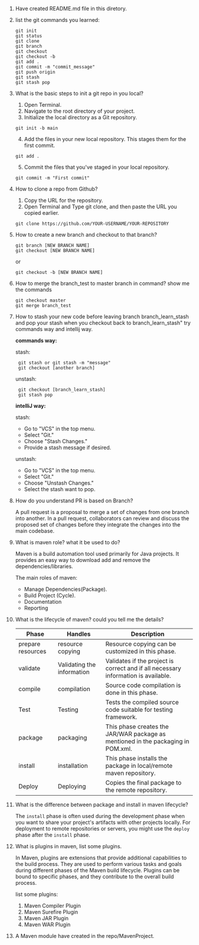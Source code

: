 1.  Have created README.md file in this diretory.
2.  list the git commands you learned:

    ```
    git init
    git status
    git clone
    git branch
    git checkout
    git checkout -b
    git add .
    git commit -m "commit_message"
    git push origin
    git stash
    git stash pop
    ```

3.  What is the basic steps to init a git repo in you local?

    1. Open Terminal.
    2. Navigate to the root directory of your project.
    3. Initialize the local directory as a Git repository.

    ```
    git init -b main
    ```

    4. Add the files in your new local repository. This stages them for the first commit.

    ```
    git add .
    ```

    5. Commit the files that you've staged in your local repository.

    ```
    git commit -m "First commit"
    ```

4.  How to clone a repo from Github?
    1. Copy the URL for the repository.
    2. Open Terminal and Type git clone, and then paste the URL you copied earlier.
    ```
    git clone https://github.com/YOUR-USERNAME/YOUR-REPOSITORY
    ```
5.  How to create a new branch and checkout to that branch?
    ```
    git branch [NEW BRANCH NAME]
    git checkout [NEW BRANCH NAME]
    ```
    or
    ```
    git checkout -b [NEW BRANCH NAME]
    ```
6.  How to merge the branch_test to master branch in command? show me the commands

    ```
    git checkout master
    git merge branch_test
    ```

7.  How to stash your new code before leaving branch branch_learn_stash and pop your stash when you
    checkout back to branch_learn_stash" try commands way and intellij way.

    **commands way:**

    stash:

    ```
     git stash or git stash -m "message"
     git checkout [another branch]
    ```

    unstash:

    ```
     git checkout [branch_learn_stash]
     git stash pop
    ```

    **intelliJ way:**

    stash:

    - Go to "VCS" in the top menu.
    - Select "Git."
    - Choose "Stash Changes."
    - Provide a stash message if desired.

    unstash:

    - Go to "VCS" in the top menu.
    - Select "Git."
    - Choose "Unstash Changes."
    - Select the stash want to pop.

8.  How do you understand PR is based on Branch?

    A pull request is a proposal to merge a set of changes from one branch into another. In a pull request, collaborators can review and discuss the proposed set of changes before they integrate the changes into the main codebase.

9.  What is maven role? what it be used to do?

    Maven is a build automation tool used primarily for Java projects. It provides an easy way to download add and remove the dependencies/libraries.

    The main roles of maven:

    - Manage Dependencies(Package).
    - Build Project (Cycle).
    - Documentation
    - Reporting

10. What is the lifecycle of maven? could you tell me the details?

    | Phase             | Handles                    | Description                                                                        |
    | ----------------- | -------------------------- | ---------------------------------------------------------------------------------- |
    | prepare resources | resource copying           | Resource copying can be customized in this phase.                                  |
    | validate          | Validating the information | Validates if the project is correct and if all necessary information is available. |
    | compile           | compilation                | Source code compilation is done in this phase.                                     |
    | Test              | Testing                    | Tests the compiled source code suitable for testing framework.                     |
    | package           | packaging                  | This phase creates the JAR/WAR package as mentioned in the packaging in POM.xml.   |
    | install           | installation               | This phase installs the package in local/remote maven repository.                  |
    | Deploy            | Deploying                  | Copies the final package to the remote repository.                                 |

11. What is the difference between package and install in maven lifecycle?

    The `install` phase is often used during the development phase when you want to share your project's artifacts with other projects locally. For deployment to remote repositories or servers, you might use the `deploy` phase after the `install` phase.

12. What is plugins in maven, list some plugins.

    In Maven, plugins are extensions that provide additional capabilities to the build process. They are used to perform various tasks and goals during different phases of the Maven build lifecycle. Plugins can be bound to specific phases, and they contribute to the overall build process.

    list some plugins:

    1. Maven Compiler Plugin
    2. Maven Surefire Plugin
    3. Maven JAR Plugin
    4. Maven WAR Plugin

13. A Maven module have created in the repo/MavenProject.
